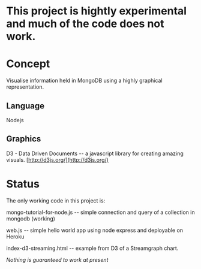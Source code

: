 # This project is hightly experimental and much of the code does not work.

# Concept

Visualise information held in MongoDB using a highly graphical representation.


## Language
Nodejs

## Graphics
D3 - Data Driven Documents -- a javascript library for creating amazing visuals.
[http://d3js.org/](http://d3js.org/)


# Status
The only working code in this project is:

mongo-tutorial-for-node.js  -- simple connection and query of a collection in mongodb (working)

web.js -- simple hello world app using node express and deployable on Heroku

index-d3-streaming.html -- example from D3 of a Streamgraph chart.


*Nothing is guaranteed to work at present*
